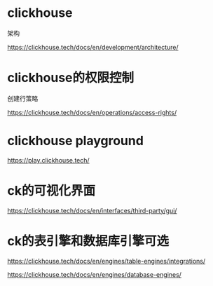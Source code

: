 # clickhouse

架构

https://clickhouse.tech/docs/en/development/architecture/

# clickhouse的权限控制

创建行策略

https://clickhouse.tech/docs/en/operations/access-rights/

# clickhouse playground

https://play.clickhouse.tech/

# ck的可视化界面

https://clickhouse.tech/docs/en/interfaces/third-party/gui/

# ck的表引擎和数据库引擎可选

https://clickhouse.tech/docs/en/engines/table-engines/integrations/

https://clickhouse.tech/docs/en/engines/database-engines/
